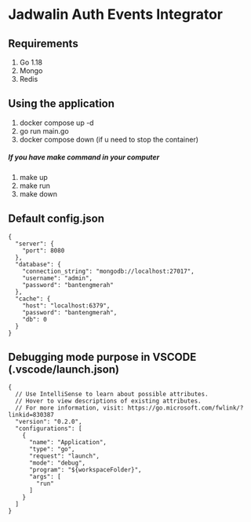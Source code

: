 # Jadwalin Auth Events Integrator

## Requirements
1. Go 1.18
2. Mongo
3. Redis

## Using the application
1. docker compose up -d 
2. go run main.go
3. docker compose down (if u need to stop the container)

##### If you have make command in your computer
1. make up
2. make run
3. make down

## Default config.json
```
{
  "server": {
    "port": 8080
  },
  "database": {
    "connection_string": "mongodb://localhost:27017",
    "username": "admin",
    "password": "bantengmerah"
  },
  "cache": {
    "host": "localhost:6379",
    "password": "bantengmerah",
    "db": 0
  }
}
```

## Debugging mode purpose in VSCODE (.vscode/launch.json)
```
{
  // Use IntelliSense to learn about possible attributes.
  // Hover to view descriptions of existing attributes.
  // For more information, visit: https://go.microsoft.com/fwlink/?linkid=830387
  "version": "0.2.0",
  "configurations": [
    {
      "name": "Application",
      "type": "go",
      "request": "launch",
      "mode": "debug",
      "program": "${workspaceFolder}",
      "args": [
        "run"
      ]
    }
  ]
}
```
